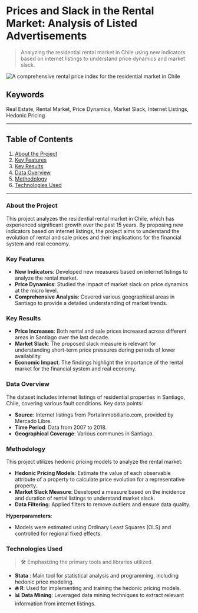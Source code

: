 # Prices and Slack in the Rental Market: Analysis of Listed Advertisements

> Analyzing the residential rental market in Chile using new indicators based on internet listings to understand price dynamics and market slack.

![A comprehensive rental price index for the residential market in Chile](https://github.com/user-attachments/assets/3dfbe336-973c-4992-8cb8-1eb531e470cc)

## Keywords
Real Estate, Rental Market, Price Dynamics, Market Slack, Internet Listings, Hedonic Pricing

---

## Table of Contents

1. [About the Project](#about-the-project)
2. [Key Features](#key-features)
3. [Key Results](#key-results)
4. [Data Overview](#data-overview)
5. [Methodology](#methodology)
7. [Technologies Used](#technologies-used)

---

### About the Project

This project analyzes the residential rental market in Chile, which has experienced significant growth over the past 15 years. By proposing new indicators based on internet listings, the project aims to understand the evolution of rental and sale prices and their implications for the financial system and real economy.

### Key Features

- **New Indicators**: Developed new measures based on internet listings to analyze the rental market.
- **Price Dynamics**: Studied the impact of market slack on price dynamics at the micro level.
- **Comprehensive Analysis**: Covered various geographical areas in Santiago to provide a detailed understanding of market trends.

### Key Results

- **Price Increases**: Both rental and sale prices increased across different areas in Santiago over the last decade.
- **Market Slack**: The proposed slack measure is relevant for understanding short-term price pressures during periods of lower availability.
- **Economic Impact**: The findings highlight the importance of the rental market for the financial system and real economy.

### Data Overview

The dataset includes internet listings of residential properties in Santiago, Chile, covering various fault conditions. Key data points:

- **Source**: Internet listings from Portalinmobiliario.com, provided by Mercado Libre.
- **Time Period**: Data from 2007 to 2018.
- **Geographical Coverage**: Various communes in Santiago.

### Methodology

This project utilizes hedonic pricing models to analyze the rental market:

- **Hedonic Pricing Models**: Estimate the value of each observable attribute of a property to calculate price evolution for a representative property.
- **Market Slack Measure**: Developed a measure based on the incidence and duration of rental listings to understand market slack.
- **Data Filtering**: Applied filters to remove outliers and ensure data quality.

**Hyperparameters**: 
- Models were estimated using Ordinary Least Squares (OLS) and controlled for regional fixed effects.


### Technologies Used

> 🛠️ Emphasizing the primary tools and libraries utilized.

- **Stata** : Main tool for statistical analysis and programming, including hedonic price modeling.
- **🔥 R**: Used for implementing and training the hedonic pricing models.
- **📊 Data Mining**: Leveraged data mining techniques to extract relevant information from internet listings.


